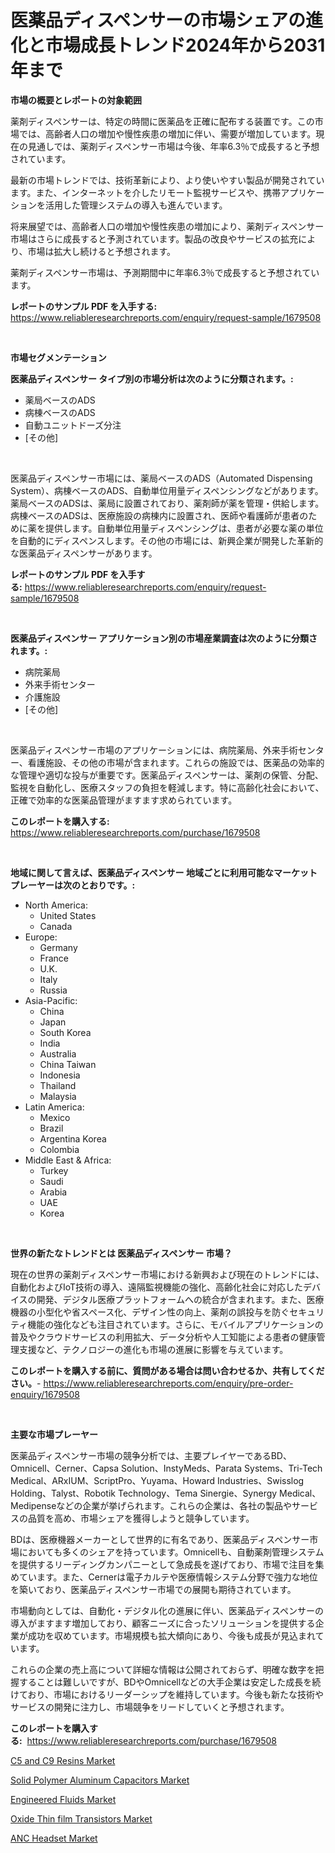<p><h1>医薬品ディスペンサーの市場シェアの進化と市場成長トレンド2024年から2031年まで</h1></p><p><strong>市場の概要とレポートの対象範囲</strong></p>
<p><p>薬剤ディスペンサーは、特定の時間に医薬品を正確に配布する装置です。この市場では、高齢者人口の増加や慢性疾患の増加に伴い、需要が増加しています。現在の見通しでは、薬剤ディスペンサー市場は今後、年率6.3％で成長すると予想されています。</p><p>最新の市場トレンドでは、技術革新により、より使いやすい製品が開発されています。また、インターネットを介したリモート監視サービスや、携帯アプリケーションを活用した管理システムの導入も進んでいます。</p><p>将来展望では、高齢者人口の増加や慢性疾患の増加により、薬剤ディスペンサー市場はさらに成長すると予測されています。製品の改良やサービスの拡充により、市場は拡大し続けると予想されます。</p><p>薬剤ディスペンサー市場は、予測期間中に年率6.3％で成長すると予想されています。</p></p>
<p><strong>レポートのサンプル PDF を入手する:</strong> <a href="https://www.reliableresearchreports.com/enquiry/request-sample/1679508">https://www.reliableresearchreports.com/enquiry/request-sample/1679508</a></p>
<p>&nbsp;</p>
<p><strong>市場セグメンテーション</strong></p>
<p><strong>医薬品ディスペンサー タイプ別の市場分析は次のように分類されます。:</strong></p>
<p><ul><li>薬局ベースのADS</li><li>病棟ベースのADS</li><li>自動ユニットドーズ分注</li><li>[その他]</li></ul></p>
<p>&nbsp;</p>
<p><p>医薬品ディスペンサー市場には、薬局ベースのADS（Automated Dispensing System）、病棟ベースのADS、自動単位用量ディスペンシングなどがあります。薬局ベースのADSは、薬局に設置されており、薬剤師が薬を管理・供給します。病棟ベースのADSは、医療施設の病棟内に設置され、医師や看護師が患者のために薬を提供します。自動単位用量ディスペンシングは、患者が必要な薬の単位を自動的にディスペンスします。その他の市場には、新興企業が開発した革新的な医薬品ディスペンサーがあります。</p></p>
<p><strong>レポートのサンプル PDF を入手する:</strong>&nbsp;<a href="https://www.reliableresearchreports.com/enquiry/request-sample/1679508">https://www.reliableresearchreports.com/enquiry/request-sample/1679508</a></p>
<p>&nbsp;</p>
<p><strong> 医薬品ディスペンサー アプリケーション別の市場産業調査は次のように分類されます。:</strong></p>
<p><ul><li>病院薬局</li><li>外来手術センター</li><li>介護施設</li><li>[その他]</li></ul></p>
<p>&nbsp;</p>
<p><p>医薬品ディスペンサー市場のアプリケーションには、病院薬局、外来手術センター、看護施設、その他の市場が含まれます。これらの施設では、医薬品の効率的な管理や適切な投与が重要です。医薬品ディスペンサーは、薬剤の保管、分配、監視を自動化し、医療スタッフの負担を軽減します。特に高齢化社会において、正確で効率的な医薬品管理がますます求められています。</p></p>
<p><strong>このレポートを購入する:</strong>&nbsp; <a href="https://www.reliableresearchreports.com/purchase/1679508">https://www.reliableresearchreports.com/purchase/1679508</a></p>
<p>&nbsp;</p>
<p><strong>地域に関して言えば、医薬品ディスペンサー 地域ごとに利用可能なマーケットプレーヤーは次のとおりです。:</strong></p>
<p><ul>
    <li>
        North America:
        <ul>
            <li>United States</li>
            <li>Canada</li>
        </ul>
    </li>
    <li>
        Europe:
        <ul>
            <li>Germany</li>
            <li>France</li>
            <li>U.K.</li>
            <li>Italy</li>
            <li>Russia</li>
        </ul>
    </li>
    <li>
        Asia-Pacific:
        <ul>
            <li>China</li>
            <li>Japan</li>
            <li>South Korea</li>
            <li>India</li>
            <li>Australia</li>
            <li>China Taiwan</li>
            <li>Indonesia</li>
            <li>Thailand</li>
            <li>Malaysia</li>
        </ul>
    </li>
    <li>
        Latin America:
        <ul>
            <li>Mexico</li>
            <li>Brazil</li>
            <li>Argentina Korea</li>
            <li>Colombia</li>
        </ul>
    </li>
    <li>
        Middle East & Africa:
        <ul>
            <li>Turkey</li>
            <li>Saudi</li>
            <li>Arabia</li>
            <li>UAE</li>
            <li>Korea</li>
        </ul>
    </li>
    </ul></p>
<p>&nbsp;</p>
<p><strong>世界の新たなトレンドとは 医薬品ディスペンサー 市場？</strong></p>
<p><p>現在の世界の薬剤ディスペンサー市場における新興および現在のトレンドには、自動化およびIoT技術の導入、遠隔監視機能の強化、高齢化社会に対応したデバイスの開発、デジタル医療プラットフォームへの統合が含まれます。また、医療機器の小型化や省スペース化、デザイン性の向上、薬剤の誤投与を防ぐセキュリティ機能の強化なども注目されています。さらに、モバイルアプリケーションの普及やクラウドサービスの利用拡大、データ分析や人工知能による患者の健康管理支援など、テクノロジーの進化も市場の進展に影響を与えています。</p></p>
<p><strong>このレポートを購入する前に、質問がある場合は問い合わせるか、共有してください。</strong>- <a href="https://www.reliableresearchreports.com/enquiry/pre-order-enquiry/1679508">https://www.reliableresearchreports.com/enquiry/pre-order-enquiry/1679508</a></p>
<p>&nbsp;</p>
<p><strong>主要な市場プレーヤー</strong></p>
<p><p>医薬品ディスペンサー市場の競争分析では、主要プレイヤーであるBD、Omnicell、Cerner、Capsa Solution、InstyMeds、Parata Systems、Tri-Tech Medical、ARxIUM、ScriptPro、Yuyama、Howard Industries、Swisslog Holding、Talyst、Robotik Technology、Tema Sinergie、Synergy Medical、Medipenseなどの企業が挙げられます。これらの企業は、各社の製品やサービスの品質を高め、市場シェアを獲得しようと競争しています。</p><p>BDは、医療機器メーカーとして世界的に有名であり、医薬品ディスペンサー市場においても多くのシェアを持っています。Omnicellも、自動薬剤管理システムを提供するリーディングカンパニーとして急成長を遂げており、市場で注目を集めています。また、Cernerは電子カルテや医療情報システム分野で強力な地位を築いており、医薬品ディスペンサー市場での展開も期待されています。</p><p>市場動向としては、自動化・デジタル化の進展に伴い、医薬品ディスペンサーの導入がますます増加しており、顧客ニーズに合ったソリューションを提供する企業が成功を収めています。市場規模も拡大傾向にあり、今後も成長が見込まれています。</p><p>これらの企業の売上高について詳細な情報は公開されておらず、明確な数字を把握することは難しいですが、BDやOmnicellなどの大手企業は安定した成長を続けており、市場におけるリーダーシップを維持しています。今後も新たな技術やサービスの開発に注力し、市場競争をリードしていくと予想されます。</p></p>
<p><strong>このレポートを購入する:</strong>&nbsp;&nbsp;<a href="https://www.reliableresearchreports.com/purchase/1679508">https://www.reliableresearchreports.com/purchase/1679508</a></p>
<p><p><a href="https://pretty-mail-caf.notion.site/C5-and-C9-Resins-Market-Centers-on-Aspects-such-as-Market-Growth-Market-Share-Market-Opportunity--dfd115bcc3d34f59a524033ceb7810b4">C5 and C9 Resins Market</a></p><p><a href="https://github.com/dx0328/Market-Research-Report-List-1/blob/main/solid-polymer-aluminum-capacitors-market.md">Solid Polymer Aluminum Capacitors Market</a></p><p><a href="https://view.publitas.com/reportprime-1/engineered-fluids-market-growth-market-trends-covid-19-impact-and-forecasts-for-period-from-2024-2031/">Engineered Fluids Market</a></p><p><a href="https://github.com/juancolorado15/Market-Research-Report-List-1/blob/main/oxide-thin-film-transistors-market.md">Oxide Thin film Transistors Market</a></p><p><a href="https://view.publitas.com/reportprime-1/anc-headset-market-research-report-unlocks-analysis-on-the-market-financial-status-market-size-and-market-revenue-upto-2031/">ANC Headset Market</a></p></p>